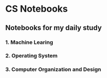 # CS Notebooks

## Notebooks for my daily study

### 1. Machine Learing

### 2. Operating System

### 3. Computer Organization and Design